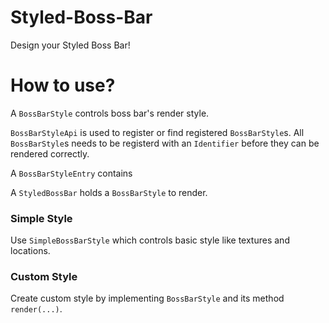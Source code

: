 # Styled-Boss-Bar

Design your Styled Boss Bar!

# How to use?

A `BossBarStyle` controls boss bar's render style.

`BossBarStyleApi` is used to register or find registered `BossBarStyle`s. All `BossBarStyle`s needs to be registerd with an `Identifier` before they can be rendered correctly.

A `BossBarStyleEntry` contains

A `StyledBossBar` holds a `BossBarStyle` to render.

### Simple Style

Use `SimpleBossBarStyle` which controls basic style like textures and locations.

### Custom Style

Create custom style by implementing `BossBarStyle` and its method `render(...)`.